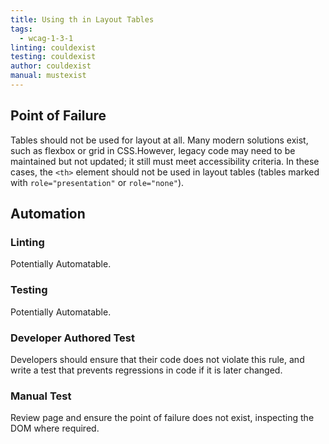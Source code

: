 ```yaml
---
title: Using th in Layout Tables
tags: 
  - wcag-1-3-1
linting: couldexist
testing: couldexist
author: couldexist
manual: mustexist
---
```


## Point of Failure
Tables should not be used for layout at all. Many modern solutions exist, such as flexbox or grid in CSS.However, legacy code may need to be maintained but not updated; it still must meet accessibility criteria. In these cases, the `<th>` element should not be used in layout tables (tables marked with `role="presentation"` or `role="none"`).

## Automation

### Linting
Potentially Automatable.

### Testing
Potentially Automatable.

### Developer Authored Test
Developers should ensure that their code does not violate this rule, and write a test that prevents regressions in code if it is later changed.

### Manual Test
Review page and ensure the point of failure does not exist, inspecting the DOM where required.